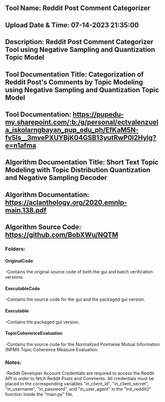 ## Tool Name: Reddit Post Comment Categorizer
## Upload Date & Time: 07-14-2023 21:35:00
## Description: Reddit Post Comment Categorizer Tool using Negative Sampling and Quantization Topic Model

## Tool Documentation Title: Categorization of Reddit Post's Comments by Topic Modeling using Negative Sampling and Quantization Topic Model
## Tool Documentation: https://pupedu-my.sharepoint.com/:b:/g/personal/ectvalenzuela_iskolarngbayan_pup_edu_ph/EfKaM5N-fv5Is__3mvePXUYBjK04GSB13yutRwP0l2Hylg?e=n1afma

## Algorithm Documentation Title: Short Text Topic Modeling with Topic Distribution Quantization and Negative Sampling Decoder
## Algorithm Documentation: https://aclanthology.org/2020.emnlp-main.138.pdf
## Algorithm Source Code: https://github.com/BobXWu/NQTM

### Folders:
#### OriginalCode
-Contains the original source code of both the gui and batch verification versions.
#### ExecutableCode
-Contains the source code for the gui and the packaged gui version.
#### Executable
-Contains the packaged gui version.
#### TopicCoherenceEvaluation
-Contains the source code for the Normalized Pointwise Mutual Information (NPMI) Topic Coherence Measure Evaluation.

### Notes:
-Reddit Developer Account Credentials are required to access the Reddit API in order to fetch Reddit Posts and Comments. All credentials must be placed in the corresponding variables "in_client_id", "in_client_secret", "in_username", "in_password", and "in_user_agent" in the "init_reddit()" function inside the "main.py" file.